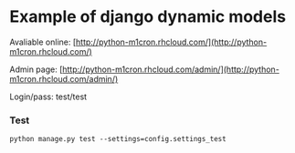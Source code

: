 Example of django dynamic models
================================

Avaliable online: [http://python-m1cron.rhcloud.com/](http://python-m1cron.rhcloud.com/)

Admin page: [http://python-m1cron.rhcloud.com/admin/](http://python-m1cron.rhcloud.com/admin/)

Login/pass: test/test


### Test

    python manage.py test --settings=config.settings_test
